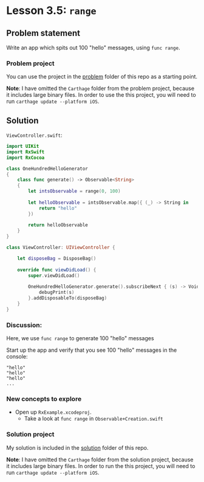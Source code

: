# Lesson 3.5: `range`

## Problem statement

Write an app which spits out 100 "hello" messages, using `func range`.

### Problem project

You can use the project in the [problem](problem) folder of this repo as a starting point.

**Note**: I have omitted the `Carthage` folder from the problem project, because it includes large binary files.  In order to use the this project, you will need to run `carthage update --platform iOS`.

## Solution

`ViewController.swift`:

```swift
import UIKit
import RxSwift
import RxCocoa

class OneHundredHelloGenerator
{
    class func generate() -> Observable<String>
    {
        let intsObservable = range(0, 100)
        
        let helloObservable = intsObservable.map({ (_) -> String in
            return "hello"
        })
        
        return helloObservable
    }
}

class ViewController: UIViewController {

    let disposeBag = DisposeBag()
    
    override func viewDidLoad() {
        super.viewDidLoad()
        
        OneHundredHelloGenerator.generate().subscribeNext { (s) -> Void in
            debugPrint(s)
        }.addDisposableTo(disposeBag)
    }
}
```

### Discussion:

Here, we use `func range` to generate 100 "hello" messages

Start up the app and verify that you see 100 "hello" messages in the console:

```
"hello"
"hello"
"hello"
...
```

### New concepts to explore

* Open up `RxExample.xcodeproj`.
  * Take a look at `func range` in `Observable+Creation.swift`

### Solution project

My solution is included in the [solution](solution) folder of this repo.

**Note**: I have omitted the `Carthage` folder from the solution project, because it includes large binary files.  In order to run the this project, you will need to run `carthage update --platform iOS`.

